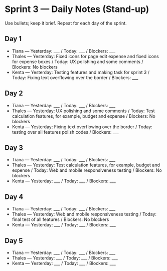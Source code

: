 # Sprint 3 — Daily Notes (Stand‑up)

Use bullets; keep it brief. Repeat for each day of the sprint.

## Day 1
- Tiana — Yesterday: ___ / Today: ___ / Blockers: ___
- Thales — Yesterday: Fixed icons for page edit expense and fixed icons for expense boxes / Today: UX polishing and some comments / Blockers: No blockers
- Kenta — Yesterday: Testing features and making task for sprint 3  / Today: Fixing text overflowing over the border / Blockers: ___

## Day 2
- Tiana — Yesterday: ___ / Today: ___ / Blockers: ___
- Thales — Yesterday: UX polishing and some comments / Today: Test calculation features, for example, budget and expense / Blockers: No blockers
- Kenta — Yesterday: Fixing text overflowing over the border / Today: testing over all features polish codes / Blockers: ___

## Day 3
- Tiana — Yesterday: ___ / Today: ___ / Blockers: ___
- Thales — Yesterday: Test calculation features, for example, budget and expense / Today: Web and mobile responsiveness testing / Blockers: No blockers
- Kenta — Yesterday: ___ / Today: ___ / Blockers: ___

## Day 4
- Tiana — Yesterday: ___ / Today: ___ / Blockers: ___
- Thales — Yesterday: Web and mobile responsiveness testing / Today: final test of all features / Blockers: No blockers
- Kenta — Yesterday: ___ / Today: ___ / Blockers: ___

## Day 5
- Tiana — Yesterday: ___ / Today: ___ / Blockers: ___
- Thales — Yesterday: ___ / Today: ___ / Blockers: ___
- Kenta — Yesterday: ___ / Today: ___ / Blockers: ___
